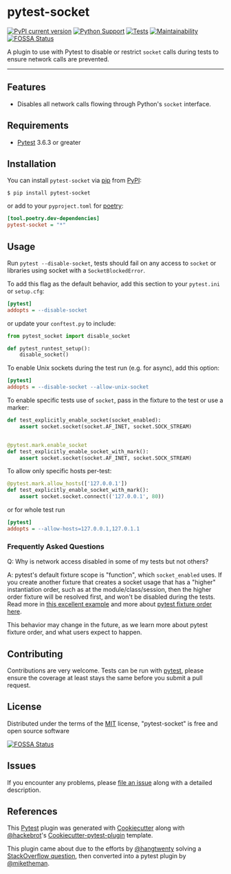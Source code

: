 # pytest-socket

[![PyPI current version](https://img.shields.io/pypi/v/pytest-socket.svg)](https://pypi.python.org/pypi/pytest-socket)
[![Python Support](https://img.shields.io/pypi/pyversions/pytest-socket.svg)](https://pypi.python.org/pypi/pytest-socket)
[![Tests](https://github.com/miketheman/pytest-socket/workflows/Python%20Tests/badge.svg)](https://github.com/miketheman/pytest-socket/actions?query=workflow%3A%22Python+Tests%22)
[![Maintainability](https://api.codeclimate.com/v1/badges/1608a75b1c3a20211992/maintainability)](https://codeclimate.com/github/miketheman/pytest-socket/maintainability)
[![FOSSA Status](https://app.fossa.io/api/projects/git%2Bgithub.com%2Fmiketheman%2Fpytest-socket.svg?type=shield)](https://app.fossa.io/projects/git%2Bgithub.com%2Fmiketheman%2Fpytest-socket?ref=badge_shield)

A plugin to use with Pytest to disable or restrict `socket` calls during
tests to ensure network calls are prevented.

---

## Features

- Disables all network calls flowing through Python\'s `socket` interface.

## Requirements

- [Pytest](https://github.com/pytest-dev/pytest) 3.6.3 or greater

## Installation

You can install `pytest-socket` via [pip](https://pypi.python.org/pypi/pip/)
from [PyPI](https://pypi.python.org/pypi):

```console
$ pip install pytest-socket
```

or add to your `pyproject.toml` for [poetry](https://python-poetry.org/):

```ini
[tool.poetry.dev-dependencies]
pytest-socket = "*"
```

## Usage

Run `pytest --disable-socket`, tests should fail on any access to `socket` or
libraries using socket with a `SocketBlockedError`.

To add this flag as the default behavior, add this section to your
`pytest.ini` or `setup.cfg`:

```ini
[pytest]
addopts = --disable-socket
```

or update your `conftest.py` to include:

```python
from pytest_socket import disable_socket

def pytest_runtest_setup():
    disable_socket()
```

To enable Unix sockets during the test run (e.g. for async), add this option:

```ini
[pytest]
addopts = --disable-socket --allow-unix-socket
```

To enable specific tests use of `socket`, pass in the fixture to the test or
use a marker:

```python
def test_explicitly_enable_socket(socket_enabled):
    assert socket.socket(socket.AF_INET, socket.SOCK_STREAM)


@pytest.mark.enable_socket
def test_explicitly_enable_socket_with_mark():
    assert socket.socket(socket.AF_INET, socket.SOCK_STREAM)
```

To allow only specific hosts per-test:

```python
@pytest.mark.allow_hosts(['127.0.0.1'])
def test_explicitly_enable_socket_with_mark():
    assert socket.socket.connect(('127.0.0.1', 80))
```

or for whole test run

```ini
[pytest]
addopts = --allow-hosts=127.0.0.1,127.0.1.1
```

### Frequently Asked Questions

Q: Why is network access disabled in some of my tests but not others?

A: pytest's default fixture scope is "function", which `socket_enabled` uses.
If you create another fixture that creates a socket usage that has a "higher"
instantiation order, such as at the module/class/session, then the higher order
fixture will be resolved first, and won't be disabled during the tests.
Read more in [this excellent example](https://github.com/miketheman/pytest-socket/issues/45#issue-679835420)
and more about [pytest fixture order here](https://docs.pytest.org/en/stable/fixture.html#fixture-instantiation-order).

This behavior may change in the future, as we learn more about pytest
fixture order, and what users expect to happen.

## Contributing

Contributions are very welcome. Tests can be run with
[pytest](https://github.com/pytest-dev/pytest), please ensure the
coverage at least stays the same before you submit a pull request.

## License

Distributed under the terms of the
[MIT](http://opensource.org/licenses/MIT) license, "pytest-socket" is
free and open source software

[![FOSSA Status](https://app.fossa.io/api/projects/git%2Bgithub.com%2Fmiketheman%2Fpytest-socket.svg?type=large)](https://app.fossa.io/projects/git%2Bgithub.com%2Fmiketheman%2Fpytest-socket?ref=badge_large)

## Issues

If you encounter any problems, please [file an issue](https://github.com/miketheman/pytest-socket/issues)
along with a detailed description.

## References

This [Pytest](https://github.com/pytest-dev/pytest) plugin was generated with
[Cookiecutter](https://github.com/audreyr/cookiecutter) along with
[\@hackebrot](https://github.com/hackebrot)\'s
[Cookiecutter-pytest-plugin](https://github.com/pytest-dev/cookiecutter-pytest-plugin)
template.

This plugin came about due to the efforts by
[\@hangtwenty](https://github.com/hangtwenty) solving a [StackOverflow
question](https://stackoverflow.com/a/30064664), then converted into a
pytest plugin by [\@miketheman](https://github.com/miketheman).
